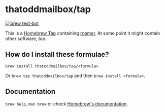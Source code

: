 # thatoddmailbox/tap
[![brew test-bot](https://github.com/thatoddmailbox/homebrew-tap/workflows/brew%20test-bot/badge.svg)](https://github.com/thatoddmailbox/homebrew-tap/actions)

This is a [Homebrew Tap](https://docs.brew.sh/Taps) containing [roamer](https://github.com/thatoddmailbox/roamer). At some point it might contain other software, too.

## How do I install these formulae?
`brew install thatoddmailbox/tap/<formula>`

Or `brew tap thatoddmailbox/tap` and then `brew install <formula>`.

## Documentation
`brew help`, `man brew` or check [Homebrew's documentation](https://docs.brew.sh).
